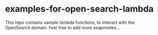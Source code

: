 # examples-for-open-search-lambda

This repo contains sample lambda functions, to interact with the OpenSearch domain. Feel free to add more exapmmles...